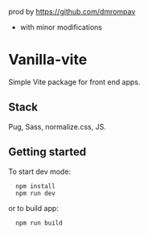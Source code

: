 prod by https://github.com/dmrompav 
- with minor modifications

# Vanilla-vite
Simple Vite package for front end apps.

## Stack
Pug, Sass, normalize.css, JS.

## Getting started
To start dev mode:
```shell
  npm install
  npm run dev
```
or to build app:
```shell
  npm run build
```
